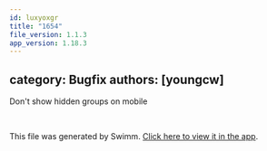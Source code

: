 ```yaml
---
id: luxyoxgr
title: "1654"
file_version: 1.1.3
app_version: 1.18.3
---
```


## category: Bugfix authors: \[youngcw\]

Don't show hidden groups on mobile

<br/>

This file was generated by Swimm. [Click here to view it in the app](https://app.swimm.io/repos/Z2l0aHViJTNBJTNBYWN0dWFsJTNBJTNBc2FuanBhcmVlaw==/docs/luxyoxgr).
